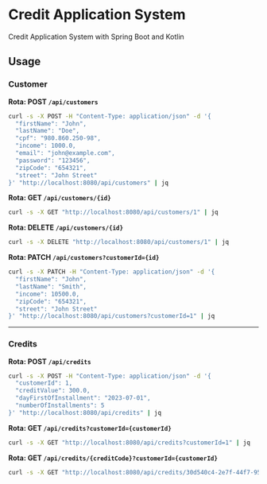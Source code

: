 # Credit Application System

Credit Application System with Spring Boot and Kotlin

## Usage

### Customer

**Rota: POST `/api/customers`**

```bash
curl -s -X POST -H "Content-Type: application/json" -d '{
  "firstName": "John",
  "lastName": "Doe",
  "cpf": "980.860.250-98",
  "income": 1000.0,
  "email": "john@example.com",
  "password": "123456",
  "zipCode": "654321",
  "street": "John Street"
}' "http://localhost:8080/api/customers" | jq
```

**Rota: GET `/api/customers/{id}`**

```bash
curl -s -X GET "http://localhost:8080/api/customers/1" | jq
```

**Rota: DELETE `/api/customers/{id}`**

```bash
curl -s -X DELETE "http://localhost:8080/api/customers/1" | jq
```

**Rota: PATCH `/api/customers?customerId={id}`**

```bash
curl -s -X PATCH -H "Content-Type: application/json" -d '{
  "firstName": "John",
  "lastName": "Smith",
  "income": 10500.0,
  "zipCode": "654321",
  "street": "John Street"
}' "http://localhost:8080/api/customers?customerId=1" | jq
```

---

### Credits

**Rota: POST `/api/credits`**

```bash
curl -s -X POST -H "Content-Type: application/json" -d '{
  "customerId": 1,
  "creditValue": 300.0,
  "dayFirstOfInstallment": "2023-07-01",
  "numberOfInstallments": 5
}' "http://localhost:8080/api/credits" | jq
```

**Rota: GET `/api/credits?customerId={customerId}`**

```bash
curl -s -X GET "http://localhost:8080/api/credits?customerId=1" | jq
```

**Rota: GET `/api/credits/{creditCode}?customerId={customerId}`**

```bash
curl -s -X GET "http://localhost:8080/api/credits/30d540c4-2e7f-44f7-95f0-0cbbc980365f?customerId=1" | jq
```
